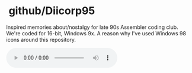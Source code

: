 # <img alt="" src="https://win98icons.alexmeub.com/icons/png/tip.png">&nbsp;github/Diicorp95
Inspired memories about/nostalgy for late 90s Assembler coding club. We're coded for 16-bit, Windows 9x. A reason why I've used Windows 98 icons around this repository.

<!-- <img alt="" src="https://raw.githubusercontent.com/Diicorp95/Diicorp95/main/tape.png"> -->
<audio src="https://raw.githubusercontent.com/Diicorp95/Diicorp95/mainrain.wav" autoplay="true" controls="true" loop="true">
<img alt="" src="https://raw.githubusercontent.com/Diicorp95/Diicorp95/main/digital.gif">

[Audio file source](https://freesound.org/people/univ_lyon3/sounds/367802/)
